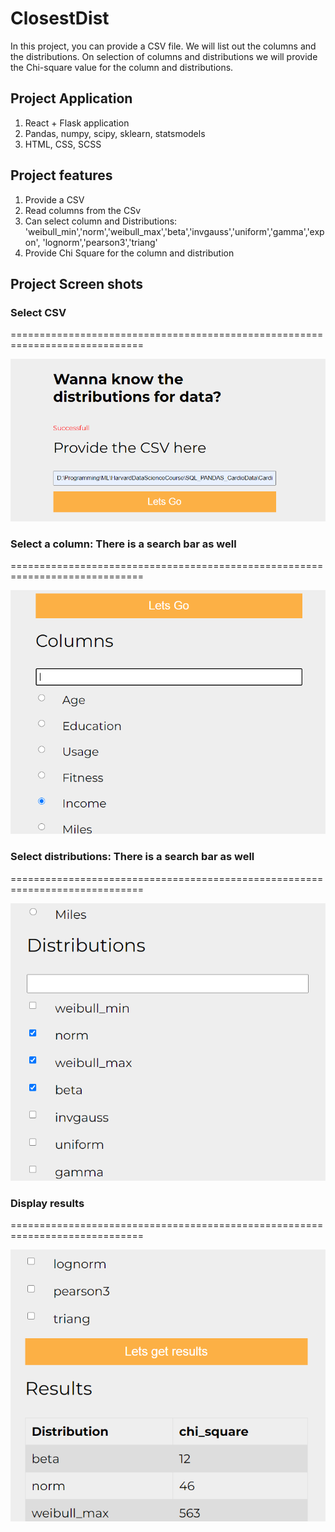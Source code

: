 # ClosestDist

In this project, you can provide a CSV file. We will list out the columns and the distributions. On selection of columns and distributions we will provide the Chi-square value for the column and distributions.

## Project Application
1. React + Flask application
2. Pandas, numpy, scipy, sklearn, statsmodels
3. HTML, CSS, SCSS

## Project features
1. Provide a CSV
2. Read columns from the CSv
3. Can select column and Distributions: 'weibull_min','norm','weibull_max','beta','invgauss','uniform','gamma','expon', 'lognorm','pearson3','triang'
4. Provide Chi Square for the column and distribution


## Project Screen shots

### Select CSV 
=============================================================================

![alt text](https://github.com/joyabhishek/ClosestDist/blob/main/Images/Capture1.PNG "Select CSV")


### Select a column: There is a search bar as well
=============================================================================

![alt text](https://github.com/joyabhishek/ClosestDist/blob/main/Images/Capture2.PNG "Select a column")


### Select distributions: There is a search bar as well
=============================================================================

![alt text](https://github.com/joyabhishek/ClosestDist/blob/main/Images/Capture3.PNG "Select Distributions")


### Display results
=============================================================================

![alt text](https://github.com/joyabhishek/ClosestDist/blob/main/Images/Capture4.PNG "Display results")

